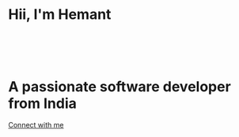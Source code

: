 <html>
  <head>
    <body><h1>Hii, I'm Hemant<h1>
      <br>
      <h1>A passionate software developer from India</h1>
      <a href="www.linkedin.com/in/hemant-62571b294">Connect with me</a>
    </body>
  </head>
</html>
